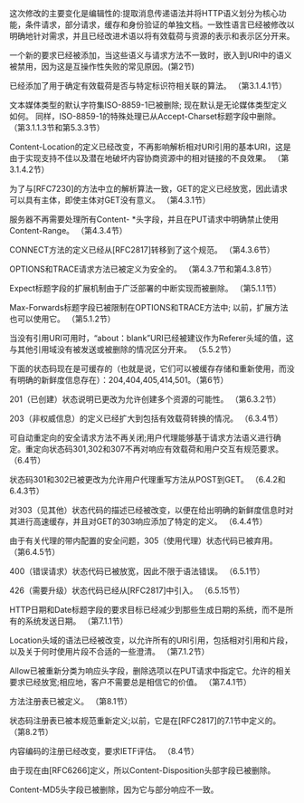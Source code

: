 这次修改的主要变化是编辑性的:提取消息传递语法并将HTTP语义划分为核心功能，条件请求，部分请求，缓存和身份验证的单独文档。一致性语言已经被修改以明确地针对需求，并且已经改进术语以将有效载荷与资源的表示和表示区分开来。

一个新的要求已经被添加，当这些语义与请求方法不一致时，嵌入到URI中的语义被禁用，因为这是互操作性失败的常见原因。(第2节)

已经添加了用于确定有效载荷是否与特定标识符相关联的算法。 （第3.1.4.1节）

文本媒体类型的默认字符集ISO-8859-1已被删除; 现在默认是无论媒体类型定义如何。 同样，ISO-8859-1的特殊处理已从Accept-Charset标题字段中删除。 （第3.1.1.3节和第5.3.3节）

Content-Location的定义已经改变，不再影响解析相对URI引用的基本URI，这是由于实现支持不佳以及潜在地破坏内容协商资源中的相对链接的不良效果。 （第3.1.4.2节）

为了与[RFC7230]的方法中立的解析算法一致，GET的定义已经放宽，因此请求可以具有主体，即使主体对GET没有意义。 （第4.3.1节）

服务器不再需要处理所有Content- *头字段，并且在PUT请求中明确禁止使用Content-Range。 （第4.3.4节）

CONNECT方法的定义已经从[RFC2817]转移到了这个规范。 （第4.3.6节）

OPTIONS和TRACE请求方法已被定义为安全的。 （第4.3.7节和第4.3.8节）

Expect标题字段的扩展机制由于广泛部署的中断实现而被删除。 （第5.1.1节）

Max-Forwards标题字段已被限制在OPTIONS和TRACE方法中; 以前，扩展方法也可以使用它。 （第5.1.2节）

当没有引用URI可用时，“about：blank”URI已经被建议作为Referer头域的值，这与其他引用域没有被发送或被删除的情况区分开来。 （5.5.2节）

下面的状态码现在是可缓存的（也就是说，它们可以被缓存存储和重新使用，而没有明确的新鲜度信息存在）：204,404,405,414,501。（第6节）

201（已创建）状态说明已更改为允许创建多个资源的可能性。 （第6.3.2节）

203（非权威信息）的定义已经扩大到包括有效载荷转换的情况。 （6.3.4节）

可自动重定向的安全请求方法不再关闭;用户代理能够基于请求方法语义进行确定。重定向状态码301,302和307不再对响应有效载荷和用户交互有规范要求。 （6.4节）

状态码301和302已被更改为允许用户代理重写方法从POST到GET。 （6.4.2和6.4.3节）

对303（见其他）状态代码的描述已经被改变，以便在给出明确的新鲜度信息时对其进行高速缓存，并且对GET的303响应添加了特定的定义。 （6.4.4节）

由于有关代理的带内配置的安全问题，305（使用代理）状态代码已被弃用。 （第6.4.5节）

400（错误请求）状态代码已被放宽，因此不限于语法错误。 （6.5.1节）

426（需要升级）状态代码已经从[RFC2817]中引入。 （6.5.15节）

HTTP日期和Date标题字段的要求目标已经减少到那些生成日期的系统，而不是所有的系统发送日期。 （第7.1.1节）

Location头域的语法已经被改变，以允许所有的URI引用，包括相对引用和片段，以及关于何时使用片段不合适的一些澄清。 （第7.1.2节）

Allow已被重新分类为响应头字段，删除选项以在PUT请求中指定它。允许的相关要求已经放宽;相应地，客户不需要总是相信它的价值。 （第7.4.1节）

方法注册表已被定义。 （第8.1节）

状态码注册表已被本规范重新定义;以前，它是在[RFC2817]的7.1节中定义的。 （第8.2节）

内容编码的注册已经改变，要求IETF评估。 （8.4节）

由于现在由[RFC6266]定义，所以Content-Disposition头部字段已被删除。

Content-MD5头字段已被删除，因为它与部分响应不一致。